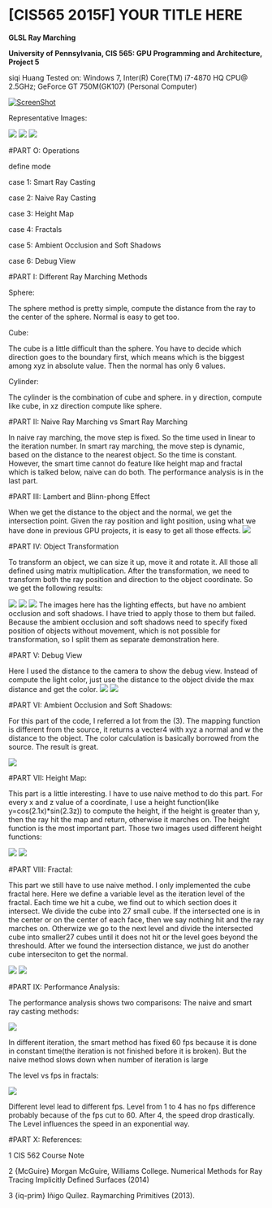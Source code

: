 # [CIS565 2015F] YOUR TITLE HERE

**GLSL Ray Marching**

**University of Pennsylvania, CIS 565: GPU Programming and Architecture, Project 5**

siqi Huang Tested on: Windows 7, Inter(R) Core(TM) i7-4870 HQ CPU@ 2.5GHz; GeForce GT 750M(GK107) (Personal Computer)

[![ScreenShot](ima/AO1.png)](https://www.shadertoy.com/view/llBXR3)

Representative Images:

![](img/AO1.png)
![](img/terrain1.png)
![](img/fractal1.png)

#PART O: Operations

define mode

case 1: Smart Ray Casting 

case 2: Naive Ray Casting

case 3: Height Map

case 4: Fractals

case 5: Ambient Occlusion and Soft Shadows

case 6: Debug View

#PART I: Different Ray Marching Methods

Sphere:

The sphere method is pretty simple, compute the distance from the ray to the center of the sphere. Normal is easy to get too.

Cube:

The cube is a little difficult than the sphere. You have to decide which direction goes to the boundary first, which means which is the biggest among xyz in absolute value. Then the normal has only 6 values.

Cylinder:

The cylinder is the combination of cube and sphere. in y direction, compute like cube, in xz direction compute like sphere.

#PART II: Naive Ray Marching vs Smart Ray Marching

In naive ray marching, the move step is fixed. So the time used in linear to the iteration number.
In smart ray marching, the move step is dynamic, based on the distance to the nearest object. So the time is constant.
However, the smart time cannot do feature like height map and fractal which is talked below, naive can do both.
The performance analysis is in the last part.

#PART III: Lambert and Blinn-phong Effect

When we get the distance to the object and the normal, we get the intersection point. Given the ray position and light position, using what we have done in previous GPU projects, it is easy to get all those effects.
![](img/AO1.png)

#PART IV: Object Transformation

To transform an object, we can size it up, move it and rotate it. All those all defined using matrix multiplication. After the transformation, we need to transform both the ray position and direction to the object coordinate. So we get the following results:

![](img/transform1.png)
![](img/transform2.png)
![](img/transform3.png)
The images here has the lighting effects, but have no ambient occlusion and soft shadows. I have tried to apply those to them but failed. Because the ambient occlusion and soft shadows need to specify fixed position of objects without movement, which is not possible for transformation, so I split them as separate demonstration here. 

#PART V: Debug View

Here I used the distance to the camera to show the debug view. Instead of compute the light color, just use the distance to the object divide the max distance and get the color.
![](img/debug1.png)
![](img/debug2.png)

#PART VI: Ambient Occlusion and Soft Shadows:

For this part of the code, I referred a lot from the (3). The mapping function is different from the source, it returns a vecter4 with xyz a normal and w the distance to the object. The color calculation is basically borrowed from the source. The result is great.

![](img/AO1.png)
 
#PART VII: Height Map:

This part is a little interesting. I have to use naive method to do this part. For every x and z value of a coordinate, I use a height function(like y=cos(2.1x)*sin(2.3z)) to compute the height, if the height is greater than y, then the ray hit the map and return, otherwise it marches on. The height function is the most important part.
Those two images used different height functions:

![](img/terrain1.png)
![](img/terrian2.png)

#PART VIII: Fractal:

This part we still have to use naive method.
I only implemented the cube fractal here.
Here we define a variable level as the iteration level of the fractal.
Each time we hit a cube, we find out to which section does it intersect. We divide the cube into 27 small cube. If the intersected one is in the center or on the center of each face, then we say nothing hit and the ray marches on. Otherwize we go to the next level and divide the intersected cube into smaller27 cubes until it does not hit or the level goes beyond the threshould. After we found the intersection distance, we just do another cube interseciton to get the normal.

![](img/fractal1.png)
![](img/fractal2.png)

#PART IX: Performance Analysis:

The performance analysis shows two comparisons:
The naive and smart ray casting methods:

![](img/smart_naive_ana.png)

In different iteration, the smart method has fixed 60 fps because it is done in constant time(the iteration is not finished before it is broken). But the naive method slows down when number of iteration is large

The level vs fps in fractals:

![](img/fractal_ana.png)

Different level lead to different fps. Level from 1 to 4 has no fps difference probably because of the fps cut to 60. After 4, the speed drop drastically. The Level influences the speed in an exponential way.

#PART X: References:

1 CIS 562 Course Note

2 {McGuire} Morgan McGuire, Williams College. Numerical Methods for Ray Tracing Implicitly Defined Surfaces (2014)

3 {iq-prim} Iñigo Quílez. Raymarching Primitives (2013).

